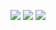 ![](https://img.shields.io/badge/day%20📅-22-blue)   	![](https://img.shields.io/badge/stars%20⭐-42-yellow)   	![](https://img.shields.io/badge/days%20completed-21-red)